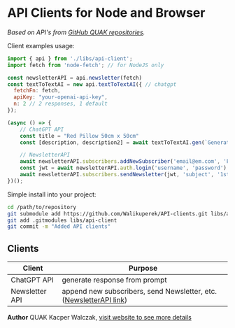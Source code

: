 # API Clients for Node and Browser

*Based on API's from [GitHub QUAK repositories](https://github.com/walikuperek).*

Client examples usage:
```javascript copy
import { api } from './libs/api-client';
import fetch from 'node-fetch'; // for NodeJS only

const newsletterAPI = api.newsletter(fetch)
const textToTextAI = new api.textToTextAI({ // chatgpt
  fetchFn: fetch,
  apiKey: "your-openai-api-key",
  n: 2 // 2 responses, 1 default
});

(async () => {
    // ChatGPT API
    const title = "Red Pillow 50cm x 50cm"
    const [description, description2] = await textToTextAI.gen(`Generate product description for an action based on this title: ${title}`)

    // NewsletterAPI
    await newsletterAPI.subscribers.addNewSubscriber('email@em.com', 'Full Name') // will send confirmation email
    const jwt = await newsletterAPI.auth.login('username', 'password')
    await newsletterAPI.subscribers.sendNewsletter(jwt, 'subject', '1st newsletter message 🎉🎂')
})();
```

Simple install into your project:
```bash copy
cd /path/to/repository
git submodule add https://github.com/Walikuperek/API-clients.git libs/api-client
git add .gitmodules libs/api-client
git commit -m "Added API clients"
```

## Clients

| Client         | Purpose                                                                                                                        |
|----------------|--------------------------------------------------------------------------------------------------------------------------------|
| ChatGPT API    | generate response from prompt                                                                                                  |
| Newsletter API | append new subscribers, send Newsletter, etc. ([NewsletterAPI link](https://github.com/Walikuperek/NewsletterAPI/tree/master)) |


**Author**
QUAK Kacper Walczak, [visit website to see more details](https://quak.com.pl)